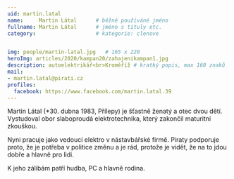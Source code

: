 ```yaml
---
uid: martin.latal
name:     Martin Látal  	# běžně používáné jméno
fullname: Martin Látal  	# jméno s tituly etc.
category:                   # kategorie: clenove


img: people/martin-latal.jpg   # 165 x 220
heroImg: articles/2020/kampan20/zahajenikampan1.jpg
description: autoelektrikář<br>Kroměříž # kratký popis, max 160 znaků
mail:
- martin.latal@pirati.cz
profiles:
  facebook: https://www.facebook.com/martin.latal.39
---
```


Martin Látal (*30. dubna 1983, Přílepy) je šťastně ženatý a otec dvou dětí. Vystudoval obor slaboproudá elektrotechnika, který zakončil maturitní zkouškou.

Nyni pracuje jako vedoucí elektro v nástavbářské firmě. Piraty podporuje proto, že je potřeba v politice změnu a je rád, protože je vidět, že na to jdou dobře a hlavně pro lidi.

K jeho zálibám patří hudba, PC a hlavně rodina.
